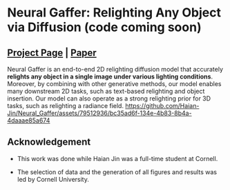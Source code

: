 # Neural Gaffer: Relighting Any Object via Diffusion (code coming soon)

## [Project Page](https://neural-gaffer.github.io/) |  [Paper](https://drive.google.com/file/d/1X2Ymf3BC-nT4CW4GvVft1g7OrRd0f0rV/view?usp=drive_link)
Neural Gaffer is an end-to-end 2D relighting diffusion model that accurately **relights any object in a single image under various lighting conditions**.
Moreover, by combining with other generative methods, our model enables many downstream 2D tasks, such as text-based relighting and object insertion. Our model can also operate as a strong relighting prior for 3D tasks, such as relighting a radiance field.
https://github.com/Haian-Jin/Neural_Gaffer/assets/79512936/bc35ad6f-134e-4b83-8b4a-4daaae85a674



## Acknowledgement

* This work was done while Haian Jin was a full-time student at Cornell.


* The selection of data and the generation of all figures and results was led by Cornell University.

